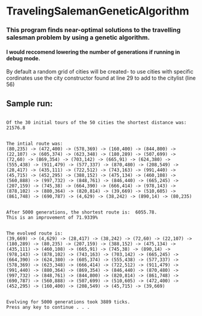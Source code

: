 # TravelingSalemanGeneticAlgorithm

### This program finds near-optimal solutions to the travelling salesman problem by using a genetic algorithm.

#### I would reccomend lowering the number of generations if running in debug mode.

By default a random grid of cities will be created- to use cities with specific cordinates use the city constructor found at line 29 to add to the citylist (line 56)


## Sample run:

```

Of the 30 initial tours of the 50 cities the shortest distance was:     21576.8


The intial route was:
(80,235) -> (472,400) -> (578,369) -> (160,400) -> (844,800) -> (22,107) -> (605,374) -> (623,348) -> (180,289) -> (507,699) -> (72,60) -> (869,354) -> (703,142) -> (665,91) -> (624,380) -> (555,438) -> (911,479) -> (577,337) -> (870,480) -> (208,549) -> (28,417) -> (435,111) -> (722,512) -> (743,163) -> (991,440) -> (45,715) -> (452,295) -> (388,152) -> (475,134) -> (460,108) -> (560,888) -> (997,732) -> (848,761) -> (846,440) -> (665,245) -> (207,159) -> (745,38) -> (664,390) -> (666,414) -> (978,143) -> (878,102) -> (880,364) -> (820,814) -> (39,669) -> (510,605) -> (861,748) -> (690,787) -> (4,629) -> (38,242) -> (890,14) -> (80,235)


After 5000 generations, the shortest route is:  6055.78.
This is an improvement of 71.9339%


The evolved route is:
(39,669) -> (4,629) -> (28,417) -> (38,242) -> (72,60) -> (22,107) -> (180,289) -> (80,235) -> (207,159) -> (388,152) -> (475,134) -> (435,111) -> (460,108) -> (665,91) -> (745,38) -> (890,14) -> (978,143) -> (878,102) -> (743,163) -> (703,142) -> (665,245) -> (664,390) -> (624,380) -> (605,374) -> (555,438) -> (577,337) -> (578,369) -> (623,348) -> (666,414) -> (722,512) -> (911,479) -> (991,440) -> (880,364) -> (869,354) -> (846,440) -> (870,480) -> (997,732) -> (848,761) -> (844,800) -> (820,814) -> (861,748) -> (690,787) -> (560,888) -> (507,699) -> (510,605) -> (472,400) -> (452,295) -> (160,400) -> (208,549) -> (45,715) -> (39,669)


Evolving for 5000 generations took 3889 ticks.
Press any key to continue . . .

```
